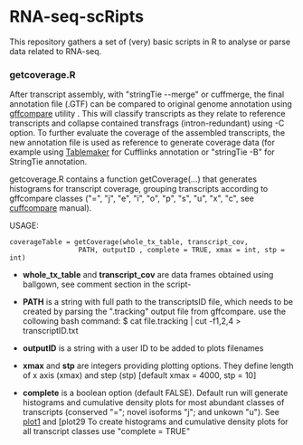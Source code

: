 # RNA-seq-scRipts
This repository gathers a set of (very) basic scripts in R to analyse or parse data related to RNA-seq. 

### getcoverage.R 

After transcript assembly, with "stringTie --merge" or cuffmerge, the final annotation file (.GTF) can be compared to original genome annotation using [gffcompare](https://github.com/gpertea/gffcompare) utility . This will classify transcripts as they relate to reference transcripts and collapse contained transfrags (intron-redundant) using -C option. To further evaluate the coverage of the assembled transcripts, the new annotation file is used as reference to generate coverage data (for example using [Tablemaker](https://github.com/leekgroup/tablemaker) for Cufflinks annotation or "stringTie -B" for StringTie annotation. 

getcoverage.R contains a function getCoverage(...) that generates histograms for transcript coverage, grouping transcripts according to gffcompare classes ("=", "j", "e", "i", "o", "p", "s", "u", "x", "c", see [cuffcompare](http://cole-trapnell-lab.github.io/cufflinks/cuffcompare/index.html) manual).

USAGE:

```
coverageTable = getCoverage(whole_tx_table, transcript_cov,
                 PATH, outputID , complete = TRUE, xmax = int, stp = int) 
```
                 
                 
* **whole_tx_table** and **transcript_cov** are data frames obtained using ballgown, see comment section in the script-

* **PATH** is a string with full path to the transcriptsID file, which needs to be created by parsing the ".tracking" output file from gffcompare. use the collowing bash command:
$ cat file.tracking | cut -f1,2,4 > transcriptID.txt

* **outputID** is a string with a user ID to be added to plots filenames

* **xmax** and **stp** are integers providing plotting options. They define length of x axis (xmax) and step (stp) [default xmax = 4000, stp = 10]         

* **complete** is a boolean option (default FALSE). Default run will generate histograms and cumulative density plots for most abundant classes of transcripts (conserved "="; novel isoforms "j"; and unkown "u"). See [plot1]() and [plot29 To create histograms and cumulative density plots for all  transcript classes use "complete = TRUE"

